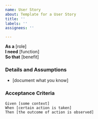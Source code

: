 ```yaml
---
name: User Story
about: Template for a User Story
title: ''
labels: ''
assignees: ''

---
```


**As a** [role]  
**I need** [function]  
**So that** [benefit]  
   
### Details and Assumptions
* [document what you know]
   
### Acceptance Criteria  
   
```gherkin
Given [some context]
When [certain action is taken]
Then [the outcome of action is observed]
```
